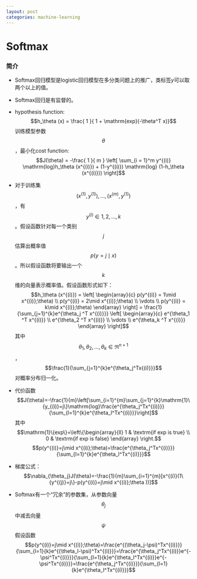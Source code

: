```yaml
---
layout: post
categories: machine-learning
---
```


# Softmax

### 简介

* Softmax回归模型是logistic回归模型在多分类问题上的推广，类标签$y$可以取两个以上的值。
* Softmax回归是有监督的。
* hypothesis function:
$$h_\theta (x) = \frac{ 1 }{ 1 + \mathrm{exp}(-\theta^T x)}$$
训练模型参数$$\theta$$，最小化cost function:$$J(\theta) = -\frac{ 1 }{ m } \left[ \sum_{i = 1}^m y^{(i)} \mathrm{log}h_\theta (x^{(i)}) + (1-y^{(i)}) \mathrm{log} (1-h_\theta (x^{(i)})) \right]$$
* 对于训练集$${(x^{(1)},y^{(1)}),\dots,(x^{(m)},y^{(1)})}$$，有$$y^{(i)} \in {1,2,\dots,k}$$。假设函数针对每一个类别$$j$$估算出概率值$$p(y=j\mid x)$$。所以假设函数将要输出一个$$k$$维的向量表示概率值。假设函数形式如下：$$h_\theta (x^{(i)}) = \left[ \begin{array}{c} p(y^{(i)} = 1\mid x^{(i)};\theta) \\ p(y^{(i)} = 2\mid x^{(i)};\theta) \\ \vdots \\ p(y^{(i)} = k\mid x^{(i)};\theta) \end{array} \right] = \frac{1}{\sum_{j=1}^{k}e^{\theta_j ^T x^{(i)}}} \left[ \begin{array}{c} e^{\theta_1 ^T x^{(i)}} \\ e^{\theta_2 ^T x^{(i)}} \\ \vdots \\ e^{\theta_k ^T x^{(i)}} \end{array} \right]$$其中$$\theta_1,\theta_2,\dots,\theta_k \in \mathfrak{R}^{n+1}$$，$$\frac{1}{\sum_{j=1}^{k}e^{\theta_j^Tx{(i)}}}$$对概率分布归一化。
* 代价函数
$$J(\theta)=-\frac{1}{m}\left[\sum_{i=1}^{m}\sum_{j=1}^{k}\mathrm{1}\{y_{(i)}=j\}\mathrm{log}\frac{e^{\theta_j^Tx^{(i)}}}{\sum_{l=1}^{k}e^{\theta_l^Tx^{(i)}}}\right]$$
其中$$\mathrm{1}\{exp\}=\left\{\begin{array}{ll} 1 & \textrm{if exp is true} \\ 0 & \textrm{if exp is false} \end{array} \right.$$
$$p(y^{(i)}=j\mid x^{(i)};\theta)=\frac{e^{\theta_j^Tx^{(i)}}}{\sum_{l=1}^{k}e^{\theta_l^Tx^{(i)}}}$$

* 梯度公式：$$\nabla_{\theta_j}J(\theta)=-\frac{1}{m}\sum_{i=1}^{m}[x^{(i)}(1\{y^{(j)}=j\}-p(y^{(i)}=j\mid x^{(i)};\theta ))]$$

* Softmax有一个“冗余”的参数集，从参数向量$$\theta_j$$中减去向量$$\psi$$假设函数$$p(y^{(i)}=j\mid x^{(i)};\theta)=\frac{e^{(\theta_j-\psi)^Tx^{(i)}}}{\sum_{l=1}{k}e^{(\theta_l-\psi)^Tx^{(i)}}}=\frac{e^{\theta_j^Tx^{(i)}}e^{-\psi^Tx^{(i)}}}{\sum_{l=1}{k}e^{\theta_l^Tx^{(i)}}e^{-\psi^Tx^{(i)}}}=\frac{e^{\theta_j^Tx^{(i)}}}{\sum_{l=1}{k}e^{\theta_l^Tx^{(i)}}}$$

